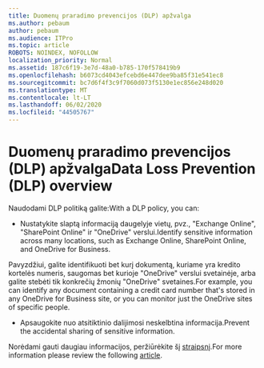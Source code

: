 ```yaml
---
title: Duomenų praradimo prevencijos (DLP) apžvalga
ms.author: pebaum
author: pebaum
ms.audience: ITPro
ms.topic: article
ROBOTS: NOINDEX, NOFOLLOW
localization_priority: Normal
ms.assetid: 187c6f19-3e7d-48a0-b785-170f578419b9
ms.openlocfilehash: b6073cd4043efcebd6e447dee9ba85f31e541ec8
ms.sourcegitcommit: bc7d6f4f3c9f7060d073f5130e1ec856e248d020
ms.translationtype: MT
ms.contentlocale: lt-LT
ms.lasthandoff: 06/02/2020
ms.locfileid: "44505767"
---
```

# <a name="data-loss-prevention-dlp-overview"></a><span data-ttu-id="4ec6c-102">Duomenų praradimo prevencijos (DLP) apžvalga</span><span class="sxs-lookup"><span data-stu-id="4ec6c-102">Data Loss Prevention (DLP) overview</span></span>

<span data-ttu-id="4ec6c-103">Naudodami DLP politiką galite:</span><span class="sxs-lookup"><span data-stu-id="4ec6c-103">With a DLP policy, you can:</span></span>

- <span data-ttu-id="4ec6c-104">Nustatykite slaptą informaciją daugelyje vietų, pvz., "Exchange Online", "SharePoint Online" ir "OneDrive" verslui.</span><span class="sxs-lookup"><span data-stu-id="4ec6c-104">Identify sensitive information across many locations, such as Exchange Online, SharePoint Online, and OneDrive for Business.</span></span>


<span data-ttu-id="4ec6c-105">Pavyzdžiui, galite identifikuoti bet kurį dokumentą, kuriame yra kredito kortelės numeris, saugomas bet kurioje "OneDrive" verslui svetainėje, arba galite stebėti tik konkrečių žmonių "OneDrive" svetaines.</span><span class="sxs-lookup"><span data-stu-id="4ec6c-105">For example, you can identify any document containing a credit card number that's stored in any OneDrive for Business site, or you can monitor just the OneDrive sites of specific people.</span></span>

- <span data-ttu-id="4ec6c-106">Apsaugokite nuo atsitiktinio dalijimosi neskelbtina informacija.</span><span class="sxs-lookup"><span data-stu-id="4ec6c-106">Prevent the accidental sharing of sensitive information.</span></span>


<span data-ttu-id="4ec6c-107">Norėdami gauti daugiau informacijos, peržiūrėkite šį [straipsnį](https://docs.microsoft.com/microsoft-365/compliance/data-loss-prevention-policies).</span><span class="sxs-lookup"><span data-stu-id="4ec6c-107">For more information please review the following [article](https://docs.microsoft.com/microsoft-365/compliance/data-loss-prevention-policies).</span></span>

